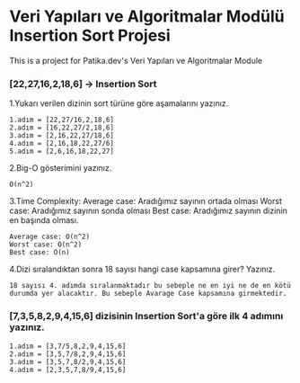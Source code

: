 # Veri Yapıları ve Algoritmalar Modülü Insertion Sort Projesi 
This is a project for Patika.dev's Veri Yapıları ve Algoritmalar Module


### [22,27,16,2,18,6] -> Insertion Sort

1.Yukarı verilen dizinin sort türüne göre aşamalarını yazınız.

```
1.adım = [22,27/16,2,18,6]  
2.adım = [16,22,27/2,18,6]  
3.adım = [2,16,22,27/18,6]  
4.adım = [2,16,18,22,27/6]  
5.adım = [2,6,16,18,22,27]
```

2.Big-O gösterimini yazınız.

```
O(n^2)
```

3.Time Complexity: 
  Average case: Aradığımız sayının ortada olması
  Worst case: Aradığımız sayının sonda olması
  Best case: Aradığımız sayının dizinin en başında olması.
  
```
Average case: O(n^2)  
Worst case: O(n^2)  
Best case: O(n)
```

4.Dizi sıralandıktan sonra 18 sayısı hangi case kapsamına girer? Yazınız.

```
18 sayısı 4. adımda sıralanmaktadır bu sebeple ne en iyi ne de en kötü durumda yer alacaktır. Bu sebeple Avarage Case kapsamına girmektedir.
```

### [7,3,5,8,2,9,4,15,6] dizisinin Insertion Sort'a göre ilk 4 adımını yazınız.

```
1.adım = [3,7/5,8,2,9,4,15,6]  
2.adım = [3,5,7/8,2,9,4,15,6]  
3.adım = [3,5,7,8/2,9,4,15,6]  
4.adım = [2,3,5,7,8/9,4,15,6]
```
